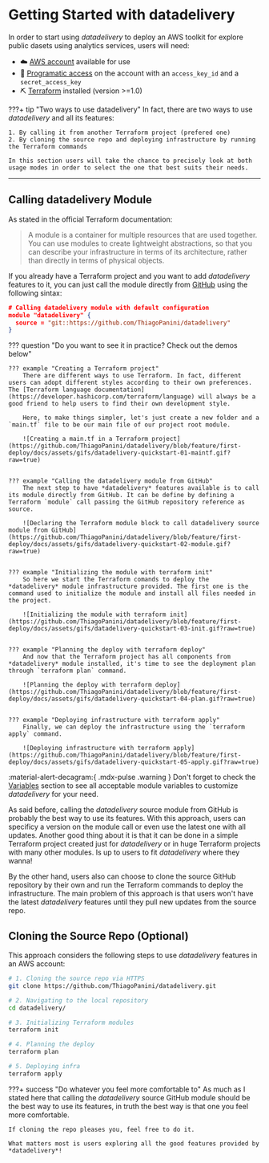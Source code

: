 # Getting Started with datadelivery

In order to start using *datadelivery* to deploy an AWS toolkit for explore public dasets using analytics services, users will need:

- ☁️ [AWS account](https://aws.amazon.com/premiumsupport/knowledge-center/create-and-activate-aws-account/) available for use
- 🔑 [Programatic access](https://docs.aws.amazon.com/general/latest/gr/aws-sec-cred-types.html) on the account with an `access_key_id` and a `secret_access_key`
- ⛏ [Terraform](https://www.terraform.io/) installed (version >=1.0)

???+ tip "Two ways to use datadelivery"
    In fact, there are two ways to use *datadelivery* and all its features:
    
    1. By calling it from another Terraform project (prefered one)
    2. By cloning the source repo and deploying infrastructure by running the Terraform commands

    In this section users will take the chance to precisely look at both usage modes in order to select the one that best suits their needs.

___

## Calling datadelivery Module

As stated in the official Terraform documentation:

> A module is a container for multiple resources that are used together. You can use modules to create lightweight abstractions, so that you can describe your infrastructure in terms of its architecture, rather than directly in terms of physical objects.

If you already have a Terraform project and you want to add *datadelivery* features to it, you can just call the module directly from [GitHub](https://github.com/ThiagoPanini/datadelivery) using the following sintax:

```json
# Calling datadelivery module with default configuration
module "datadelivery" {
  source = "git::https://github.com/ThiagoPanini/datadelivery"
}
```

??? question "Do you want to see it in practice? Check out the demos below"

    ??? example "Creating a Terraform project"
        There are different ways to use Terraform. In fact, different users can adopt different styles according to their own preferences. The [Terraform language documentation](https://developer.hashicorp.com/terraform/language) will always be a good friend to help users to find their own development style.

        Here, to make things simpler, let's just create a new folder and a `main.tf` file to be our main file of our project root module.

        ![Creating a main.tf in a Terraform project](https://github.com/ThiagoPanini/datadelivery/blob/feature/first-deploy/docs/assets/gifs/datadelivery-quickstart-01-maintf.gif?raw=true)


    ??? example "Calling the datadelivery module from GitHub"
        The next step to have *datadelivery* features available is to call its module directly from GitHub. It can be define by defining a Terraform `module` call passing the GitHub repository reference as source.

        ![Declaring the Terraform module block to call datadelivery source module from GitHub](https://github.com/ThiagoPanini/datadelivery/blob/feature/first-deploy/docs/assets/gifs/datadelivery-quickstart-02-module.gif?raw=true)


    ??? example "Initializing the module with terraform init"
        So here we start the Terraform comands to deploy the *datadelivery* module infrastructure provided. The first one is the command used to initialize the module and install all files needed in the project.

        ![Initializing the module with terraform init](https://github.com/ThiagoPanini/datadelivery/blob/feature/first-deploy/docs/assets/gifs/datadelivery-quickstart-03-init.gif?raw=true)


    ??? example "Planning the deploy with terraform deploy"
        And now that the Terraform project has all components from *datadelivery* module installed, it's time to see the deployment plan through `terraform plan` command.

        ![Planning the deploy with terraform deploy](https://github.com/ThiagoPanini/datadelivery/blob/feature/first-deploy/docs/assets/gifs/datadelivery-quickstart-04-plan.gif?raw=true)


    ??? example "Deploying infrastructure with terraform apply"
        Finally, we can deploy the infrastructure using the `terraform apply` command.

        ![Deploying infrastructure with terraform apply](https://github.com/ThiagoPanini/datadelivery/blob/feature/first-deploy/docs/assets/gifs/datadelivery-quickstart-05-apply.gif?raw=true)


:material-alert-decagram:{ .mdx-pulse .warning } Don't forget to check the [Variables](../variables/variables.md) section to see all acceptable module variables to customize *datadelivery* for your need.

As said before, calling the *datadelivery* source module from GitHub is probably the best way to use its features. With this approach, users can specificy a version on the module call or even use the latest one with all updates. Another good thing about it is that it can be done in a simple Terraform project created just for *datadelivery* or in huge Terraform projects with many other modules. Is up to users to fit *datadelivery* where they wanna!

By the other hand, users also can choose to clone the source GitHub repository by their own and run the Terraform commands to deploy the infrastructure. The main problem of this approach is that users won't have the latest *datadelivery* features until they pull new updates from the source repo.

## Cloning the Source Repo (Optional)

This approach considers the following steps to use *datadelivery* features in an AWS account:

```bash
# 1. Cloning the source repo via HTTPS
git clone https://github.com/ThiagoPanini/datadelivery.git

# 2. Navigating to the local repository
cd datadelivery/

# 3. Initializing Terraform modules
terraform init

# 4. Planning the deploy
terraform plan

# 5. Deploying infra
terraform apply
```

???+ success "Do whatever you feel more comfortable to"
    As much as I stated here that calling the *datadelivery* source GitHub module should be the best way to use its features, in truth the best way is that one you feel more comfortable.

    If cloning the repo pleases you, feel free to do it.

    What matters most is users exploring all the good features provided by *datadelivery*!